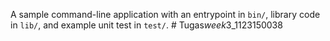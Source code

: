 A sample command-line application with an entrypoint in `bin/`, library code
in `lib/`, and example unit test in `test/`.
#   T u g a s _ w e e k _ 3 _ 1 1 2 3 1 5 0 0 3 8  
 